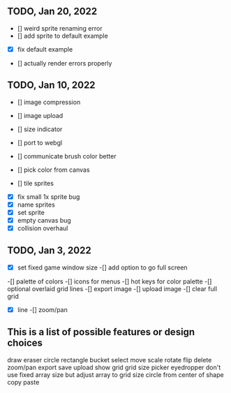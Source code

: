 ## TODO, Jan 20, 2022
- [] weird sprite renaming error
- [] add sprite to default example
- [x] fix default example
- [] actually render errors properly

## TODO, Jan 10, 2022
- [] image compression
- [] image upload
- [] size indicator

- [] port to webgl
- [] communicate brush color better
- [] pick color from canvas
- [] tile sprites

- [x] fix small 1x sprite bug
- [x] name sprites
- [x] set sprite
- [x] empty canvas bug
- [x] collision overhaul

## TODO, Jan 3, 2022

-[x] set fixed game window size
    -[] add option to go full screen

-[] palette of colors
-[] icons for menus
-[] hot keys for color palette
-[] optional overlaid grid lines
-[] export image
-[] upload image
-[] clear full grid
-[x] line
-[] zoom/pan


## This is a list of possible features or design choices

draw
eraser
circle
rectangle
bucket
select
move
scale
rotate
flip
delete
zoom/pan
export
save
upload
show grid
grid size
picker
eyedropper
don't use fixed array size but adjust array to grid size
circle from center of shape
copy
paste
